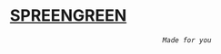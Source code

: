 <h1 align='center'><a href='https://sprin-g-reen.github.io'>SPREENGREEN</a></h1>
<h6 align='right'><code>Made for you</code></h6>
